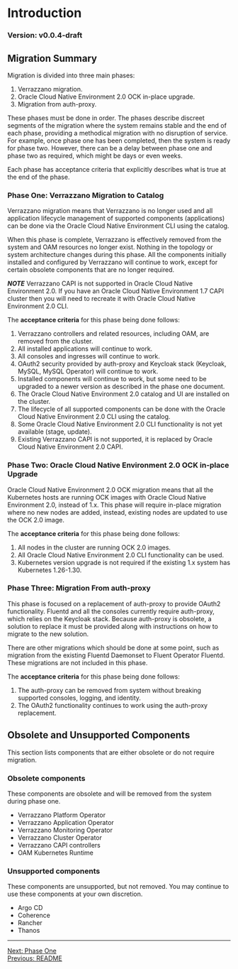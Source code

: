 # Introduction

### Version: v0.0.4-draft

## Migration Summary

Migration is divided into three main phases:
1. Verrazzano migration.
2. Oracle Cloud Native Environment 2.0 OCK in-place upgrade.
3. Migration from auth-proxy.

These phases must be done in order. The phases describe discreet segments of the migration where the system remains
stable and the end of each phase, providing a methodical migration with no disruption of service.  For example, 
once phase one has been completed, then the system is ready for phase two. However, there can be a delay between 
phase one and phase two as required, which might be days or even weeks.

Each phase has acceptance criteria that explicitly describes what is true at the end of the phase.

### Phase One: Verrazzano Migration to Catalog
Verrazzano migration means that Verrazzano is no longer used and all application lifecycle management of supported
components (applications) can be done via the Oracle Cloud Native Environment CLI using the catalog.

When this phase is complete, Verrazzano is effectively removed from the system and OAM resources no longer exist.
Nothing in the topology or system architecture changes during this phase. All the components initially installed
and configured by Verrazzano will continue to work, except for certain obsolete components that are no longer required.

***NOTE***
Verrazzano CAPI is not supported in Oracle Cloud Native Environment 2.0. If you have an Oracle Cloud Native Environment 1.7 CAPI
cluster then you will need to recreate it with Oracle Cloud Native Environment 2.0 CLI.

The **acceptance criteria** for this phase being done follows:
 
1. Verrazzano controllers and related resources, including OAM, are removed from the cluster.
2. All installed applications will continue to work.
3. All consoles and ingresses will continue to work.
4. OAuth2 security provided by auth-proxy and Keycloak stack (Keycloak, MySQL, MySQL Operator) will continue to work.
5. Installed components will continue to work, but some need to be upgraded to a newer version as described in the phase one document.
6. The Oracle Cloud Native Environment 2.0 catalog and UI are installed on the cluster.
7. The lifecycle of all supported components can be done with the Oracle Cloud Native Environment 2.0 CLI using the catalog.
8. Some Oracle Cloud Native Environment 2.0 CLI functionality is not yet available (stage, update).
9. Existing Verrazzano CAPI is not supported, it is replaced by Oracle Cloud Native Environment 2.0 CAPI.

### Phase Two: Oracle Cloud Native Environment 2.0 OCK in-place Upgrade
Oracle Cloud Native Environment 2.0 OCK migration means that all the Kubernetes hosts are running OCK images with Oracle Cloud Native Environment 2.0, instead of 1.x. 
This phase will require in-place migration where no new nodes are added, instead, existing nodes are updated to use the OCK 2.0 image.

The **acceptance criteria** for this phase being done follows:

1. All nodes in the cluster are running OCK 2.0 images.
2. All Oracle Cloud Native Environment 2.0 CLI functionality can be used.
3. Kubernetes version upgrade is not required if the existing 1.x system has Kubernetes 1.26-1.30.

###  Phase Three: Migration From auth-proxy
This phase is focused on a replacement of auth-proxy to provide OAuth2 functionality.
Fluentd and all the consoles currently require auth-proxy, which relies 
on the Keycloak stack. Because auth-proxy is obsolete, a solution to replace it must
be provided along with instructions on how to migrate to the new solution.

There are other migrations which should be done at some point, such as migration from the existing 
Fluentd Daemonset to Fluent Operator Fluentd.  These migrations are not included in this phase.

The **acceptance criteria** for this phase being done follows:

1. The auth-proxy can be removed from system without breaking supported consoles, logging, and identity.
2. The OAuth2 functionality continues to work using the auth-proxy replacement.

## Obsolete and Unsupported Components
This section lists components that are either obsolete or do not require migration.

### Obsolete components 
These components are obsolete and will be removed from the system during phase one.

* Verrazzano Platform Operator
* Verrazzano Application Operator
* Verrazzano Monitoring Operator
* Verrazzano Cluster Operator
* Verrazzano CAPI controllers
* OAM Kubernetes Runtime

### Unsupported components
These components are unsupported, but not removed.
You may continue to use these components at your own discretion.

* Argo CD
* Coherence
* Rancher
* Thanos

---
[Next: Phase One](./phase1/phase1.md)  
[Previous: README](./README.md)